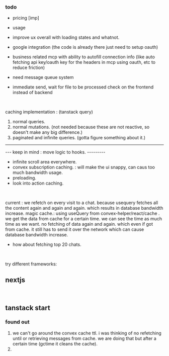 ### todo

- pricing [imp]
- usage
- improve ux overall with loading states and whatnot.
- google integration (the code is already there just need to setup oauth)
- business related mcp with ability to autofill connection info (like auto fetching api key/oauth key for the headers in mcp using oauth, etc to reduce friction)

- need message queue system
- immediate send, wait for file to be processed check on the frontend instead of backend

<br/>

caching implementation : (tanstack query)

1. normal queries.
2. normal mutations. (not needed because these are not reactive, so doesn't make any big difference.)
3. paginated and infinite queries. (gotta figure something about it.)

---

--- keep in mind : move logic to hooks. ---------

- infinite scroll area everywhere.
- convex subscription caching. : will make the ui snappy, can caus too much bandwidth usage.
- preloading.
- look into action caching.

<br/>

current : we refetch on every visit to a chat. because usequery fetches all the content again and again and again. which results in database bandwidth increase.
magic cache.: using useQuery from convex-helper/react/cache . we get the data from cache for a certain time. we can see the time as much time as we want. no fetching of data again and again. which even if got from cache. it still has to send it over the network which can cause database bandwidth increase.

- how about fetching top 20 chats.

</br>

try different frameworks:

## nextjs

<br/>

## tanstack start

### found out

1. we can't go around the convex cache ttl. i was thinking of no refetching until or retrieving messages from cache. we are doing that but after a certain time (gctime it cleans the cache).
2.

